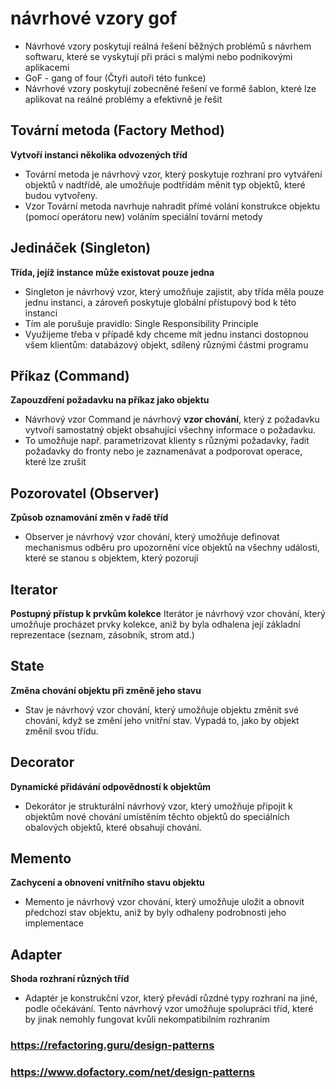 # návrhové vzory gof
* Návrhové vzory poskytují reálná řešení běžných problémů s návrhem softwaru, které se vyskytují při práci s malými nebo podnikovými aplikacemi
* GoF - gang of four (Čtyři autoři této funkce)
* Návrhové vzory poskytují zobecněné řešení ve formě šablon, které lze aplikovat na reálné problémy a efektivně je řešit
## Tovární metoda (Factory Method)
__Vytvoří instanci několika odvozených tříd__
* Tovární metoda je návrhový vzor, který poskytuje rozhraní pro vytváření objektů v nadtřídě, ale umožňuje podtřídám měnit typ objektů, které budou vytvořeny.
* Vzor Tovární metoda navrhuje nahradit přímé volání konstrukce objektu (pomocí operátoru new) voláním speciální tovární metody
## Jedináček (Singleton)
__Třída, jejíž instance může existovat pouze jedna__
* Singleton je návrhový vzor, který umožňuje zajistit, aby třída měla pouze jednu instanci, a zároveň poskytuje globální přístupový bod k této instanci
* Tím ale porušuje pravidlo: Single Responsibility Principle
* Využijeme třeba v případě kdy chceme mít jednu instanci dostopnou všem klientům: databázový objekt, sdílený různými částmi programu
## Příkaz (Command)
__Zapouzdření požadavku na příkaz jako objektu__
* Návrhový vzor Command je návrhový __vzor chování__, který z požadavku vytvoří samostatný objekt obsahující všechny informace o požadavku.
* To umožňuje např. parametrizovat klienty s různými požadavky, řadit požadavky do fronty nebo je zaznamenávat a podporovat operace, které lze zrušit
## Pozorovatel (Observer)
 __Způsob oznamování změn v řadě tříd__
* Observer je návrhový vzor chování, který umožňuje definovat mechanismus odběru pro upozornění více objektů na všechny události, které se stanou s objektem, který pozorují
## Iterator
__Postupný přístup k prvkům kolekce__
Iterátor je návrhový vzor chování, který umožňuje procházet prvky kolekce, aniž by byla odhalena její základní reprezentace (seznam, zásobník, strom atd.)
## State
__Změna chování objektu při změně jeho stavu__
* Stav je návrhový vzor chování, který umožňuje objektu změnit své chování, když se změní jeho vnitřní stav. Vypadá to, jako by objekt změnil svou třídu.
## Decorator
__Dynamické přidávání odpovědností k objektům__
* Dekorátor je strukturální návrhový vzor, který umožňuje připojit k objektům nové chování umístěním těchto objektů do speciálních obalových objektů, které obsahují chování.
## Memento
__Zachycení a obnovení vnitřního stavu objektu__
* Memento je návrhový vzor chování, který umožňuje uložit a obnovit předchozí stav objektu, aniž by byly odhaleny podrobnosti jeho implementace
## Adapter
__Shoda rozhraní různých tříd__
* Adaptér je konstrukční vzor, který převádí růzdné typy rozhraní na jiné, podle očekávání. Tento návrhový vzor umožňuje spolupráci tříd, které by jinak nemohly fungovat kvůli nekompatibilním rozhraním

### https://refactoring.guru/design-patterns
### https://www.dofactory.com/net/design-patterns

